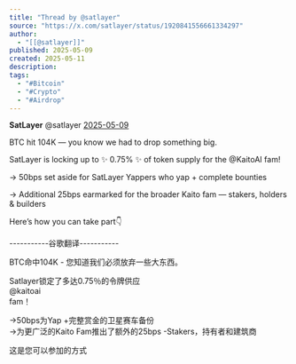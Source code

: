 ```yaml
---
title: "Thread by @satlayer"
source: "https://x.com/satlayer/status/1920841556661334297"
author:
  - "[[@satlayer]]"
published: 2025-05-09
created: 2025-05-11
description:
tags:
  - "#Bitcoin"
  - "#Crypto"
  - "#Airdrop"
---
```

**SatLayer** @satlayer [2025-05-09](https://x.com/satlayer/status/1920841556661334297)

BTC hit 104K — you know we had to drop something big.

SatLayer is locking up to ✨ 0.75% ✨ of token supply for the @KaitoAI fam!

→ 50bps set aside for SatLayer Yappers who yap + complete bounties

→ Additional 25bps earmarked for the broader Kaito fam — stakers, holders & builders

Here’s how you can take part👇  
  
\-----------谷歌翻译-----------  
  
BTC命中104K - 您知道我们必须放弃一些大东西。  
  
Satlayer锁定了多达0.75％的令牌供应  
@kaitoai  
fam！  
  
→50bps为Yap +完整赏金的卫星赛车备份  
→为更广泛的Kaito Fam推出了额外的25bps -Stakers，持有者和建筑商  
  
这是您可以参加的方式